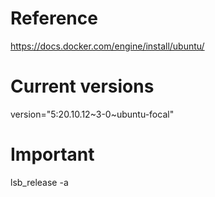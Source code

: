 
# Reference 

  https://docs.docker.com/engine/install/ubuntu/


# Current versions
  version="5:20.10.12~3-0~ubuntu-focal" 



# Important 

lsb_release -a  